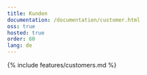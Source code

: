 ```yaml
---
title: Kunden
documentation: /documentation/customer.html
oss: true
hosted: true
order: 60
lang: de
---
```


{% include features/customers.md %}
